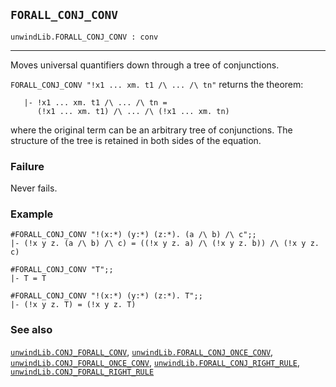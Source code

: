 ## `FORALL_CONJ_CONV`

``` hol4
unwindLib.FORALL_CONJ_CONV : conv
```

------------------------------------------------------------------------

Moves universal quantifiers down through a tree of conjunctions.

`FORALL_CONJ_CONV "!x1 ... xm. t1 /\ ... /\ tn"` returns the theorem:

``` hol4
   |- !x1 ... xm. t1 /\ ... /\ tn =
      (!x1 ... xm. t1) /\ ... /\ (!x1 ... xm. tn)
```

where the original term can be an arbitrary tree of conjunctions. The
structure of the tree is retained in both sides of the equation.

### Failure

Never fails.

### Example

``` hol4
#FORALL_CONJ_CONV "!(x:*) (y:*) (z:*). (a /\ b) /\ c";;
|- (!x y z. (a /\ b) /\ c) = ((!x y z. a) /\ (!x y z. b)) /\ (!x y z. c)

#FORALL_CONJ_CONV "T";;
|- T = T

#FORALL_CONJ_CONV "!(x:*) (y:*) (z:*). T";;
|- (!x y z. T) = (!x y z. T)
```

### See also

[`unwindLib.CONJ_FORALL_CONV`](#unwindLib.CONJ_FORALL_CONV),
[`unwindLib.FORALL_CONJ_ONCE_CONV`](#unwindLib.FORALL_CONJ_ONCE_CONV),
[`unwindLib.CONJ_FORALL_ONCE_CONV`](#unwindLib.CONJ_FORALL_ONCE_CONV),
[`unwindLib.FORALL_CONJ_RIGHT_RULE`](#unwindLib.FORALL_CONJ_RIGHT_RULE),
[`unwindLib.CONJ_FORALL_RIGHT_RULE`](#unwindLib.CONJ_FORALL_RIGHT_RULE)
